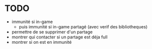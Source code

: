 
# TODO
- immunité si in-game
  - puis immunité si in-game partagé (avec verif des bibliotheques)
- permettre de se supprimer d'un partage
- montrer qui contacter si un partage est déja full
- montrer si on est en immunité
